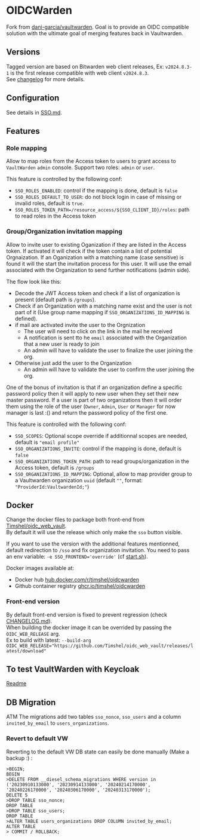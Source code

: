 # OIDCWarden

Fork from [dani-garcia/vaultwarden](https://github.com/dani-garcia/vaultwarden).
Goal is to provide an OIDC compatible solution with the ultimate goal of merging features back in Vaultwarden.

## Versions

Tagged version are based on Bitwarden web client releases, Ex: `v2024.8.3-1` is the first release compatible with web client `v2024.8.3`.
\
See [changelog](CHANGELOG.md) for more details.

## Configuration

See details in [SSO.md](SSO.md).

## Features

### Role mapping

Allow to map roles from the Access token to users to grant access to `VaultWarden` `admin` console.
Support two roles: `admin` or `user`.

This feature is controlled by the following conf:

- `SSO_ROLES_ENABLED`: control if the mapping is done, default is `false`
- `SSO_ROLES_DEFAULT_TO_USER`: do not block login in case of missing or invalid roles, default is `true`.
- `SSO_ROLES_TOKEN_PATH=/resource_access/${SSO_CLIENT_ID}/roles`: path to read roles in the Access token

### Group/Organization invitation mapping

Allow to invite user to existing Oganization if they are listed in the Access token.
If activated it will check if the token contain a list of potential Orgnaization.
If an Oganization with a matching name (case sensitive) is found it will the start the invitation process for this user.
It will use the email associated with the Organization to send further notifications (admin side).

The flow look like this:

- Decode the JWT Access token and check if a list of organization is present (default path is `/groups`).
- Check if an Organization with a matching name exist and the user is not part of it (Use group name mapping if `SSO_ORGANIZATIONS_ID_MAPPING` is defined).
- if mail are activated invite the user to the Orgnization
  - The user will need to click on the link in the mail he received
  - A notification is sent tto he `email` associated with the Organization that a new user is ready to join
  - An admin will have to validate the user to finalize the user joining the org.
- Otherwise just add the user to the Organization
  - An admin will have to validate the user to confirm the user joining the org.

One of the bonus of invitation is that if an organization define a specific password policy then it will apply to new user when they set their new master password.
If a user is part of two organizations then it will order them using the role of the user (`Owner`, `Admin`, `User` or `Manager` for now manager is last :() and return the password policy of the first one.

This feature is controlled with the following conf:

- `SSO_SCOPES`: Optional scope override if additionnal scopes are needed, default is `"email profile"`
- `SSO_ORGANIZATIONS_INVITE`: control if the mapping is done, default is `false`
- `SSO_ORGANIZATIONS_TOKEN_PATH`: path to read groups/organization in the Access token, default is `/groups`
- `SSO_ORGANIZATIONS_ID_MAPPING`: Optional, allow to map provider group to a Vaultwarden organization `uuid` (default `""`, format: `"ProviderId:VaultwardenId;"`)

## Docker

Change the docker files to package both front-end from [Timshel/oidc_web_vault](https://github.com/Timshel/oidc_web_vault/releases).
\
By default it will use the release which only make the `sso` button visible.

If you want to use the version with the additional features mentionned, default redirection to `/sso` and fix organization invitation.
You need to pass an env variable: `-e SSO_FRONTEND='override'` (cf [start.sh](docker/start.sh)).

Docker images available at:

 - Docker hub [hub.docker.com/r/timshel/oidcwarden](https://hub.docker.com/r/timshel/oidcwarden/tags)
 - Github container registry [ghcr.io/timshel/oidcwarden](https://github.com/Timshel/oidcwarden/pkgs/container/oidcwarden)

### Front-end version

By default front-end version is fixed to prevent regression (check [CHANGELOG.md](CHANGELOG.md)).
\
When building the docker image it can be overrided by passing the `OIDC_WEB_RELEASE` arg.
\
Ex to build with latest: `--build-arg OIDC_WEB_RELEASE="https://github.com/Timshel/oidc_web_vault/releases/latest/download"`

## To test VaultWarden with Keycloak

[Readme](docker/keycloak/README.md)

## DB Migration

ATM The migrations add two tables `sso_nonce`, `sso_users` and a column `invited_by_email` to `users_organizations`.

### Revert to default VW

Reverting to the default VW DB state can easily be done manually (Make a backup :) :

```psql
>BEGIN;
BEGIN
>DELETE FROM __diesel_schema_migrations WHERE version in ('20230910133000', '20230914133000', '20240214170000', '20240226170000', '20240306170000', '20240313170000');
DELETE 5
>DROP TABLE sso_nonce;
DROP TABLE
>DROP TABLE sso_users;
DROP TABLE
>ALTER TABLE users_organizations DROP COLUMN invited_by_email;
ALTER TABLE
> COMMIT / ROLLBACK;
```
